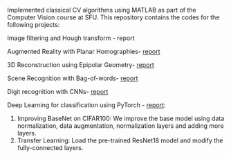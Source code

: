 
Implemented classical CV algorithms using MATLAB as part of the Computer Vision course at SFU. This repository contains the codes for the following projects:

Image filtering and Hough transform - report

Augmented Reality with Planar Homographies- [report](https://github.com/user-attachments/files/16841541/301407844.pdf)


3D Reconstruction using Epipolar Geometry- [report](https://github.com/user-attachments/files/16841546/301407844.pdf)


Scene Recognition with Bag-of-words- [report](https://github.com/user-attachments/files/16841536/301407844.pdf)

 
Digit recognition with CNNs- [report](https://github.com/user-attachments/files/16841512/301407844.pdf)

Deep Learning for classification using PyTorch - [report](https://github.com/user-attachments/files/16841518/301407844.pdf):
1. Improving BaseNet on CIFAR100: We improve the base model using data normalization, data augmentation, normalization layers and adding more layers. 
2. Transfer Learning: Load the pre-trained ResNet18 model and modify the fully-connected layers.
